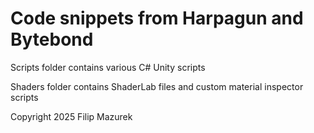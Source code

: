 # Code snippets from Harpagun and Bytebond

Scripts folder contains various C# Unity scripts

Shaders folder contains ShaderLab files and custom material inspector scripts

Copyright 2025 Filip Mazurek
